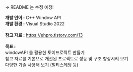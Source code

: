 -> README 는 수정 예정!

**개발 언어 :** C++ Window API
<br/>
**개발 환경 :** Visual Studio 2022
<br/><br/>
**참고 자료 :** https://ehpro.tistory.com/13
<br/><br/>
**목표 :**
<br/>
windowAPI 를 활용한 토이프로젝트 만들기
<br/>
참고 자료를 기본으로 개선된 프로젝트로 성능 및 구조 향상시켜 보기
<br/>
다양한 기술 사용해 보기 (멀티스레딩 등)
